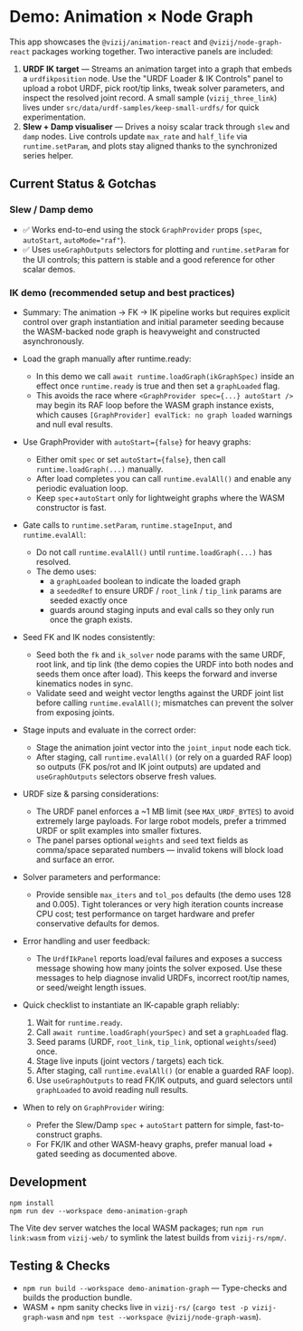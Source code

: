 # Demo: Animation × Node Graph

This app showcases the `@vizij/animation-react` and `@vizij/node-graph-react`
packages working together. Two interactive panels are included:

1. **URDF IK target** — Streams an animation target into a graph that embeds a
   `urdfikposition` node. Use the "URDF Loader & IK Controls" panel to upload a
   robot URDF, pick root/tip links, tweak solver parameters, and inspect the
   resolved joint record. A small sample (`vizij_three_link`) lives under
   `src/data/urdf-samples/keep-small-urdfs/` for quick experimentation.
2. **Slew + Damp visualiser** — Drives a noisy scalar track through `slew` and
   `damp` nodes. Live controls update `max_rate` and `half_life` via
   `runtime.setParam`, and plots stay aligned thanks to the synchronized series
   helper.

## Current Status & Gotchas

### Slew / Damp demo

- ✅ Works end-to-end using the stock `GraphProvider` props (`spec`, `autoStart`,
  `autoMode="raf"`).
- ✅ Uses `useGraphOutputs` selectors for plotting and `runtime.setParam` for the
  UI controls; this pattern is stable and a good reference for other scalar demos.

### IK demo (recommended setup and best practices)

- Summary: The animation → FK → IK pipeline works but requires explicit control
  over graph instantiation and initial parameter seeding because the WASM-backed
  node graph is heavyweight and constructed asynchronously.

- Load the graph manually after runtime.ready:
  - In this demo we call `await runtime.loadGraph(ikGraphSpec)` inside an
    effect once `runtime.ready` is true and then set a `graphLoaded` flag.
  - This avoids the race where `<GraphProvider spec={...} autoStart />` may begin
    its RAF loop before the WASM graph instance exists, which causes
    `[GraphProvider] evalTick: no graph loaded` warnings and null eval results.

- Use GraphProvider with `autoStart={false}` for heavy graphs:
  - Either omit `spec` or set `autoStart={false}`, then call `runtime.loadGraph(...)` manually.
  - After load completes you can call `runtime.evalAll()` and enable any periodic evaluation loop.
  - Keep `spec`+`autoStart` only for lightweight graphs where the WASM constructor is fast.

- Gate calls to `runtime.setParam`, `runtime.stageInput`, and `runtime.evalAll`:
  - Do not call `runtime.evalAll()` until `runtime.loadGraph(...)` has resolved.
  - The demo uses:
    - a `graphLoaded` boolean to indicate the loaded graph
    - a `seededRef` to ensure URDF / `root_link` / `tip_link` params are seeded exactly once
    - guards around staging inputs and eval calls so they only run once the graph exists.

- Seed FK and IK nodes consistently:
  - Seed both the `fk` and `ik_solver` node params with the same URDF, root
    link, and tip link (the demo copies the URDF into both nodes and seeds them
    once after load). This keeps the forward and inverse kinematics nodes in
    sync.
  - Validate seed and weight vector lengths against the URDF joint list before calling `runtime.evalAll()`; mismatches can prevent the solver from exposing joints.

- Stage inputs and evaluate in the correct order:
  - Stage the animation joint vector into the `joint_input` node each tick.
  - After staging, call `runtime.evalAll()` (or rely on a guarded RAF loop) so
    outputs (FK pos/rot and IK joint outputs) are updated and `useGraphOutputs`
    selectors observe fresh values.

- URDF size & parsing considerations:
  - The URDF panel enforces a ~1 MB limit (see `MAX_URDF_BYTES`) to avoid
    extremely large payloads. For large robot models, prefer a trimmed URDF or
    split examples into smaller fixtures.
  - The panel parses optional `weights` and `seed` text fields as comma/space
    separated numbers — invalid tokens will block load and surface an error.

- Solver parameters and performance:
  - Provide sensible `max_iters` and `tol_pos` defaults (the demo uses 128 and
    0.005). Tight tolerances or very high iteration counts increase CPU cost;
    test performance on target hardware and prefer conservative defaults for demos.

- Error handling and user feedback:
  - The `UrdfIkPanel` reports load/eval failures and exposes a success message
    showing how many joints the solver exposed. Use these messages to help
    diagnose invalid URDFs, incorrect root/tip names, or seed/weight length
    issues.

- Quick checklist to instantiate an IK-capable graph reliably:
  1. Wait for `runtime.ready`.
  2. Call `await runtime.loadGraph(yourSpec)` and set a `graphLoaded` flag.
  3. Seed params (URDF, `root_link`, `tip_link`, optional `weights`/`seed`) once.
  4. Stage live inputs (joint vectors / targets) each tick.
  5. After staging, call `runtime.evalAll()` (or enable a guarded RAF loop).
  6. Use `useGraphOutputs` to read FK/IK outputs, and guard selectors until
     `graphLoaded` to avoid reading null results.

- When to rely on `GraphProvider` wiring:
  - Prefer the Slew/Damp `spec` + `autoStart` pattern for simple, fast-to-construct graphs.
  - For FK/IK and other WASM-heavy graphs, prefer manual load + gated seeding as documented above.

## Development

```
npm install
npm run dev --workspace demo-animation-graph
```

The Vite dev server watches the local WASM packages; run
`npm run link:wasm` from `vizij-web/` to symlink the latest builds from
`vizij-rs/npm/`.

## Testing & Checks

- `npm run build --workspace demo-animation-graph` — Type-checks and builds the
  production bundle.
- WASM + npm sanity checks live in `vizij-rs/` (`cargo test -p vizij-graph-wasm`
  and `npm test --workspace @vizij/node-graph-wasm`).
